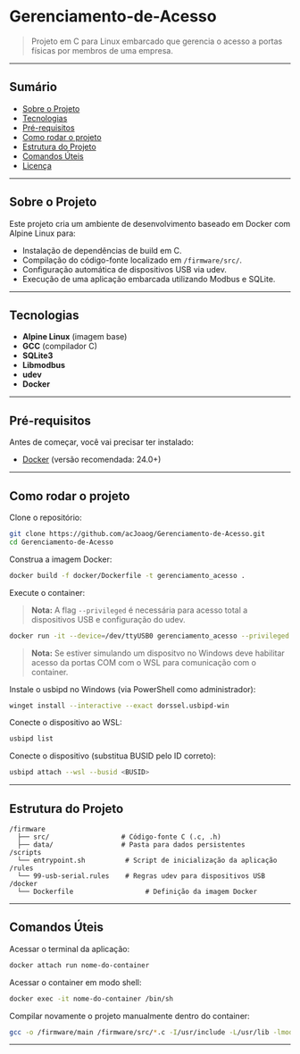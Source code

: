 # Gerenciamento-de-Acesso

> Projeto em C para Linux embarcado que gerencia o acesso a portas físicas por membros de uma empresa.

---

## Sumário

- [Sobre o Projeto](#sobre-o-projeto)
- [Tecnologias](#tecnologias)
- [Pré-requisitos](#pré-requisitos)
- [Como rodar o projeto](#como-rodar-o-projeto)
- [Estrutura do Projeto](#estrutura-do-projeto)
- [Comandos Úteis](#comandos-úteis)
- [Licença](#licença)

---

## Sobre o Projeto

Este projeto cria um ambiente de desenvolvimento baseado em Docker com Alpine Linux para:

- Instalação de dependências de build em C.
- Compilação do código-fonte localizado em `/firmware/src/`.
- Configuração automática de dispositivos USB via udev.
- Execução de uma aplicação embarcada utilizando Modbus e SQLite.

---

## Tecnologias

- **Alpine Linux** (imagem base)
- **GCC** (compilador C)
- **SQLite3**
- **Libmodbus**
- **udev**
- **Docker**

---

## Pré-requisitos

Antes de começar, você vai precisar ter instalado:

- [Docker](https://docs.docker.com/get-docker/) (versão recomendada: 24.0+)

---

## Como rodar o projeto

Clone o repositório:

```bash
git clone https://github.com/acJoaog/Gerenciamento-de-Acesso.git
cd Gerenciamento-de-Acesso
```

Construa a imagem Docker:

```bash
docker build -f docker/Dockerfile -t gerenciamento_acesso .
```

Execute o container:

> **Nota:** A flag `--privileged` é necessária para acesso total a dispositivos USB e configuração do udev.

```bash
docker run -it --device=/dev/ttyUSB0 gerenciamento_acesso --privileged
```
> **Nota:** Se estiver simulando um dispositvo no Windows deve habilitar acesso da portas COM com o WSL para comunicação com o container.

Instale o usbipd no Windows (via PowerShell como administrador):

```bash
winget install --interactive --exact dorssel.usbipd-win
```

Conecte o dispositivo ao WSL:

```bash
usbipd list
```

Conecte o dispositivo (substitua BUSID pelo ID correto):

```bash
usbipd attach --wsl --busid <BUSID>
```

---

## Estrutura do Projeto

```
/firmware
  ├── src/                  # Código-fonte C (.c, .h)
  ├── data/                 # Pasta para dados persistentes
/scripts
  └── entrypoint.sh          # Script de inicialização da aplicação
/rules
  └── 99-usb-serial.rules    # Regras udev para dispositivos USB
/docker
  └── Dockerfile                  # Definição da imagem Docker
```

---

## Comandos Úteis

Acessar o terminal da aplicação:

```bash
docker attach run nome-do-container
```

Acessar o container em modo shell:

```bash
docker exec -it nome-do-container /bin/sh
```

Compilar novamente o projeto manualmente dentro do container:

```bash
gcc -o /firmware/main /firmware/src/*.c -I/usr/include -L/usr/lib -lmodbus -lsqlite3 -lsodium -Wall -Os
```

---


